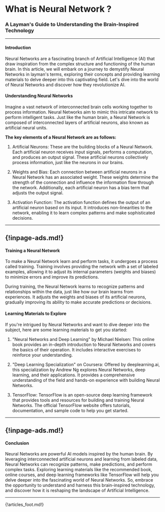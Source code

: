# **What is Neural Network ?**
### A Layman's Guide to Understanding the Brain-Inspired Technology

---

#### **Introduction**

Neural Networks are a fascinating branch of Artificial Intelligence (AI) that draw inspiration from the complex structure and functioning of the human brain. In this article, we will embark on a journey to demystify Neural Networks in layman's terms, exploring their concepts and providing learning materials to delve deeper into this captivating field. Let's dive into the world of Neural Networks and discover how they revolutionize AI.

#### **Understanding Neural Networks**

Imagine a vast network of interconnected brain cells working together to process information. Neural Networks aim to mimic this intricate network to perform intelligent tasks. Just like the human brain, a Neural Network is composed of interconnected layers of artificial neurons, also known as artificial neural units.

**The key elements of a Neural Network are as follows:**

1. Artificial Neurons: These are the building blocks of a Neural Network. Each artificial neuron receives input signals, performs a computation, and produces an output signal. These artificial neurons collectively process information, just like the neurons in our brains.

2. Weights and Bias: Each connection between artificial neurons in a Neural Network has an associated weight. These weights determine the strength of the connection and influence the information flow through the network. Additionally, each artificial neuron has a bias term that adjusts the output signal.

3. Activation Function: The activation function defines the output of an artificial neuron based on its input. It introduces non-linearities to the network, enabling it to learn complex patterns and make sophisticated decisions.

---
{!inpage-ads.md!}
---

#### Training a Neural Network

To make a Neural Network learn and perform tasks, it undergoes a process called training. Training involves providing the network with a set of labeled examples, allowing it to adjust its internal parameters (weights and biases) to minimize errors and improve its predictions.

During training, the Neural Network learns to recognize patterns and relationships within the data, just like how our brain learns from experiences. It adjusts the weights and biases of its artificial neurons, gradually improving its ability to make accurate predictions or decisions.

#### **Learning Materials to Explore**

If you're intrigued by Neural Networks and want to dive deeper into the subject, here are some learning materials to get you started:

1. "Neural Networks and Deep Learning" by Michael Nielsen: This online book provides an in-depth introduction to Neural Networks and covers the basics of their operation. It includes interactive exercises to reinforce your understanding.

2. "Deep Learning Specialization" on Coursera: Offered by deeplearning.ai, this specialization by Andrew Ng explores Neural Networks, deep learning, and their applications. It provides a comprehensive understanding of the field and hands-on experience with building Neural Networks.

3. TensorFlow: TensorFlow is an open-source deep learning framework that provides tools and resources for building and training Neural Networks. The official TensorFlow website offers tutorials, documentation, and sample code to help you get started.

---
{!inpage-ads.md!}
---

#### **Conclusion**

Neural Networks are powerful AI models inspired by the human brain. By leveraging interconnected artificial neurons and learning from labeled data, Neural Networks can recognize patterns, make predictions, and perform complex tasks. Exploring learning materials like the recommended book, online courses, and deep learning frameworks like TensorFlow will help you delve deeper into the fascinating world of Neural Networks. So, embrace the opportunity to understand and harness this brain-inspired technology, and discover how it is reshaping the landscape of Artificial Intelligence. 



---

{!articles_foot.md!}
